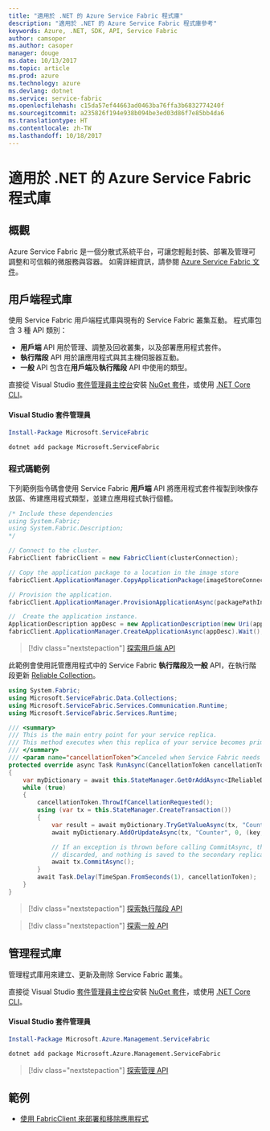 ```yaml
---
title: "適用於 .NET 的 Azure Service Fabric 程式庫"
description: "適用於 .NET 的 Azure Service Fabric 程式庫參考"
keywords: Azure, .NET, SDK, API, Service Fabric
author: camsoper
ms.author: casoper
manager: douge
ms.date: 10/13/2017
ms.topic: article
ms.prod: azure
ms.technology: azure
ms.devlang: dotnet
ms.service: service-fabric
ms.openlocfilehash: c15da57ef44663ad0463ba76ffa3b6832774240f
ms.sourcegitcommit: a235826f194e938b094be3ed03d86f7e85bb4da6
ms.translationtype: HT
ms.contentlocale: zh-TW
ms.lasthandoff: 10/18/2017
---
```

# <a name="azure-service-fabric-libraries-for-net"></a>適用於 .NET 的 Azure Service Fabric 程式庫

## <a name="overview"></a>概觀

Azure Service Fabric 是一個分散式系統平台，可讓您輕鬆封裝、部署及管理可調整和可信賴的微服務與容器。  如需詳細資訊，請參閱 [Azure Service Fabric 文件](/azure/service-fabric/)。

## <a name="client-library"></a>用戶端程式庫

使用 Service Fabric 用戶端程式庫與現有的 Service Fabric 叢集互動。  程式庫包含 3 種 API 類別：

* **用戶端** API 用於管理、調整及回收叢集，以及部署應用程式套件。
* **執行階段** API 用於讓應用程式與其主機伺服器互動。
* **一般** API 包含在**用戶端**及**執行階段** API 中使用的類型。

直接從 Visual Studio [套件管理員主控台][PackageManager]安裝 [NuGet 套件](https://www.nuget.org/packages/Microsoft.ServiceFabric)，或使用 [.NET Core CLI][DotNetCLI]。

#### <a name="visual-studio-package-manager"></a>Visual Studio 套件管理員

```powershell
Install-Package Microsoft.ServiceFabric
```

```bash
dotnet add package Microsoft.ServiceFabric
```

### <a name="code-examples"></a>程式碼範例

下列範例指令碼會使用 Service Fabric **用戶端** API 將應用程式套件複製到映像存放區、佈建應用程式類型，並建立應用程式執行個體。

```csharp
/* Include these dependencies
using System.Fabric;
using System.Fabric.Description;
*/

// Connect to the cluster.
FabricClient fabricClient = new FabricClient(clusterConnection);

// Copy the application package to a location in the image store
fabricClient.ApplicationManager.CopyApplicationPackage(imageStoreConnectionString, packagePath, packagePathInImageStore);

// Provision the application.
fabricClient.ApplicationManager.ProvisionApplicationAsync(packagePathInImageStore).Wait();

//  Create the application instance.
ApplicationDescription appDesc = new ApplicationDescription(new Uri(appName), appType, appVersion);
fabricClient.ApplicationManager.CreateApplicationAsync(appDesc).Wait();
```

> [!div class="nextstepaction"]
> [探索用戶端 API](/dotnet/api/overview/azure/servicefabric/client)

此範例會使用託管應用程式中的 Service Fabric **執行階段**及**一般** API，在執行階段更新 [Reliable Collection](/azure/service-fabric/service-fabric-reliable-services-reliable-collections)。

```csharp
using System.Fabric;
using Microsoft.ServiceFabric.Data.Collections;
using Microsoft.ServiceFabric.Services.Communication.Runtime;
using Microsoft.ServiceFabric.Services.Runtime;

/// <summary>
/// This is the main entry point for your service replica.
/// This method executes when this replica of your service becomes primary and has write status.
/// </summary>
/// <param name="cancellationToken">Canceled when Service Fabric needs to shut down this service replica.</param>
protected override async Task RunAsync(CancellationToken cancellationToken)
{
    var myDictionary = await this.StateManager.GetOrAddAsync<IReliableDictionary<string, long>>("myDictionary");
    while (true)
    {
        cancellationToken.ThrowIfCancellationRequested();
        using (var tx = this.StateManager.CreateTransaction())
        {
            var result = await myDictionary.TryGetValueAsync(tx, "Counter");
            await myDictionary.AddOrUpdateAsync(tx, "Counter", 0, (key, value) => ++value);

            // If an exception is thrown before calling CommitAsync, the transaction aborts, all changes are
            // discarded, and nothing is saved to the secondary replicas.
            await tx.CommitAsync();
        }
        await Task.Delay(TimeSpan.FromSeconds(1), cancellationToken);
    }
}
```

> [!div class="nextstepaction"]
> [探索執行階段 API](/dotnet/api/overview/azure/servicefabric/runtime)

> [!div class="nextstepaction"]
> [探索一般 API](/dotnet/api/overview/azure/servicefabric/common)

## <a name="management-library"></a>管理程式庫

管理程式庫用來建立、更新及刪除 Service Fabric 叢集。

直接從 Visual Studio [套件管理員主控台][PackageManager]安裝 [NuGet 套件](https://www.nuget.org/packages/Microsoft.Azure.Management.ServiceFabric)，或使用 [.NET Core CLI][DotNetCLI]。

#### <a name="visual-studio-package-manager"></a>Visual Studio 套件管理員

```powershell
Install-Package Microsoft.Azure.Management.ServiceFabric
```

```bash
dotnet add package Microsoft.Azure.Management.ServiceFabric
```

> [!div class="nextstepaction"]
> [探索管理 API](/dotnet/api/overview/azure/servicefabric/management)

## <a name="samples"></a>範例

* [使用 FabricClient 來部署和移除應用程式](https://docs.microsoft.com/en-us/azure/service-fabric/service-fabric-deploy-remove-applications-fabricclient)

[PackageManager]: https://docs.microsoft.com/nuget/tools/package-manager-console
[DotNetCLI]: https://docs.microsoft.com/en-us/dotnet/core/tools/dotnet-add-package
